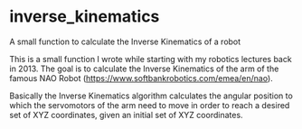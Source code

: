# inverse_kinematics
A small function to calculate the Inverse Kinematics of a robot

This is a small function I wrote while starting with my robotics lectures back in 2013.
The goal is to calculate the Inverse Kinematics of the arm of the famous NAO Robot (https://www.softbankrobotics.com/emea/en/nao).

Basically the Inverse Kinematics algorithm calculates the angular position to which the servomotors of the arm need to move in order to 
reach a desired set of XYZ coordinates, given an initial set of XYZ coordinates.

